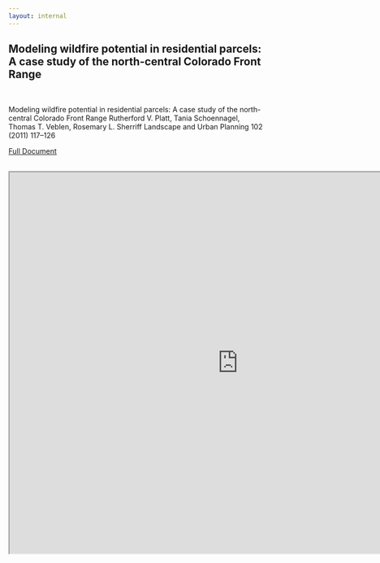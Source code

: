 ```yaml
---
layout: internal
---
```


## Modeling wildfire potential in residential parcels: A case study of the north-central Colorado Front Range


<br>

Modeling wildfire potential in residential parcels: A case study of the north-central Colorado Front Range
Rutherford V. Platt, Tania Schoennagel, Thomas T. Veblen, Rosemary L. Sherriff
Landscape and Urban Planning 102 (2011) 117–126

[Full Document](http://firelab.github.io/windninja/pdf/mwpi.pdf)

<br>





<iframe src="http://firelab.github.io/windninja/pdf/mwpi.pdf" style="background: #FFFFFF;" height="750"  width="900"></iframe>
